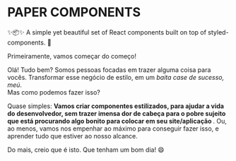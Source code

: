 <h1> PAPER COMPONENTS </h1>
✨📦✨ A simple yet beautiful set of React components built on top of styled-components. 💅

Primeiramente, vamos começar do começo!

Olá! Tudo bem? Somos pessoas focadas em trazer alguma coisa para vocês. Transformar esse negócio de estilo, em um <i>baita case de sucesso,
meú</i>. </br>
Mas como podemos fazer isso?

Quase simples: <b>Vamos criar componentes estilizados, para ajudar a vida do desenvolvedor, sem trazer imensa dor de cabeça
para o pobre sujeito que está procurando algo bonito para colocar em seu site/aplicação </b>. Ou, ao menos, vamos nos empenhar 
ao máximo para conseguir fazer isso, e aprender tudo que estiver ao nosso alcance.

Do mais, creio que é isto. Que tenham um bom dia! :smile:
